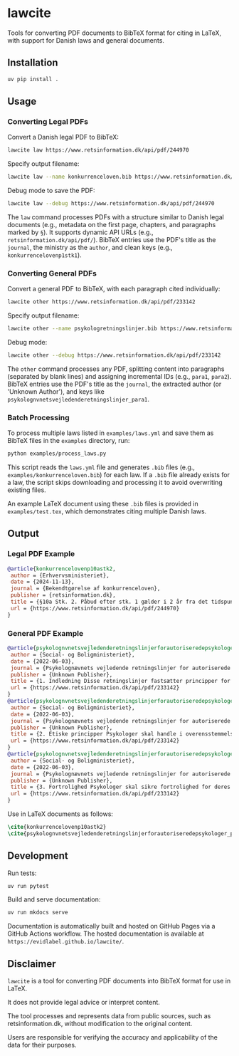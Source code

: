 # lawcite

Tools for converting PDF documents to BibTeX format for citing in LaTeX, with support for Danish laws and general documents.

## Installation

```bash
uv pip install . 
```

## Usage

### Converting Legal PDFs

Convert a Danish legal PDF to BibTeX:
```bash
lawcite law https://www.retsinformation.dk/api/pdf/244970
```

Specify output filename:
```bash
lawcite law --name konkurrenceloven.bib https://www.retsinformation.dk/api/pdf/244970
```

Debug mode to save the PDF:
```bash
lawcite law --debug https://www.retsinformation.dk/api/pdf/244970
```

The `law` command processes PDFs with a structure similar to Danish legal documents (e.g., metadata on the first page, chapters, and paragraphs marked by `§`). It supports dynamic API URLs (e.g., `retsinformation.dk/api/pdf/`). BibTeX entries use the PDF's title as the `journal`, the ministry as the `author`, and clean keys (e.g., `konkurrencelovenp1stk1`).

### Converting General PDFs

Convert a general PDF to BibTeX, with each paragraph cited individually:
```bash
lawcite other https://www.retsinformation.dk/api/pdf/233142
```

Specify output filename:
```bash
lawcite other --name psykologretningslinjer.bib https://www.retsinformation.dk/api/pdf/233142
```

Debug mode:
```bash
lawcite other --debug https://www.retsinformation.dk/api/pdf/233142
```

The `other` command processes any PDF, splitting content into paragraphs (separated by blank lines) and assigning incremental IDs (e.g., `para1`, `para2`). BibTeX entries use the PDF's title as the `journal`, the extracted author (or 'Unknown Author'), and keys like `psykolognvnetsvejledenderetningslinjer_para1`.

### Batch Processing

To process multiple laws listed in `examples/laws.yml` and save them as BibTeX files in the `examples` directory, run:
```bash
python examples/process_laws.py
```

This script reads the `laws.yml` file and generates `.bib` files (e.g., `examples/konkurrenceloven.bib`) for each law. If a `.bib` file already exists for a law, the script skips downloading and processing it to avoid overwriting existing files.

An example LaTeX document using these `.bib` files is provided in `examples/test.tex`, which demonstrates citing multiple Danish laws.

## Output

### Legal PDF Example
```bibtex
@article{konkurrencelovenp10astk2,
 author = {Erhvervsministeriet},
 date = {2024-11-13},
 journal = {Bekendtgørelse af konkurrenceloven},
 publisher = {retsinformation.dk},
 title = {§10a Stk. 2. Påbud efter stk. 1 gælder i 2 år fra det tidspunkt, hvor afgørelsen er endelig.},
 url = {https://www.retsinformation.dk/api/pdf/244970}
}
```

### General PDF Example
```bibtex
@article{psykolognvnetsvejledenderetningslinjerforautoriseredepsykologer_para1,
 author = {Social- og Boligministeriet},
 date = {2022-06-03},
 journal = {Psykolognævnets vejledende retningslinjer for autoriserede psykologer},
 publisher = {Unknown Publisher},
 title = {1. Indledning Disse retningslinjer fastsætter principper for autoriserede psykologers arbejde.},
 url = {https://www.retsinformation.dk/api/pdf/233142}
}
@article{psykolognvnetsvejledenderetningslinjerforautoriseredepsykologer_para2,
 author = {Social- og Boligministeriet},
 date = {2022-06-03},
 journal = {Psykolognævnets vejledende retningslinjer for autoriserede psykologer},
 publisher = {Unknown Publisher},
 title = {2. Etiske principper Psykologer skal handle i overensstemmelse med etiske standarder.},
 url = {https://www.retsinformation.dk/api/pdf/233142}
}
@article{psykolognvnetsvejledenderetningslinjerforautoriseredepsykologer_para3,
 author = {Social- og Boligministeriet},
 date = {2022-06-03},
 journal = {Psykolognævnets vejledende retningslinjer for autoriserede psykologer},
 publisher = {Unknown Publisher},
 title = {3. Fortrolighed Psykologer skal sikre fortrolighed for deres klienter.},
 url = {https://www.retsinformation.dk/api/pdf/233142}
}
```

Use in LaTeX documents as follows:
```latex
\cite{konkurrencelovenp10astk2}
\cite{psykolognvnetsvejledenderetningslinjerforautoriseredepsykologer_para1}
```

## Development

Run tests:
```bash
uv run pytest
```

Build and serve documentation:
```bash
uv run mkdocs serve
```

Documentation is automatically built and hosted on GitHub Pages via a GitHub Actions workflow. The hosted documentation is available at `https://evidlabel.github.io/lawcite/`.

## Disclaimer

`lawcite` is a tool for converting PDF documents into BibTeX format for use in LaTeX. 

It does not provide legal advice or interpret content. 

The tool processes and represents data from public sources, such as retsinformation.dk, without modification to the original content. 

Users are responsible for verifying the accuracy and applicability of the data for their purposes.
